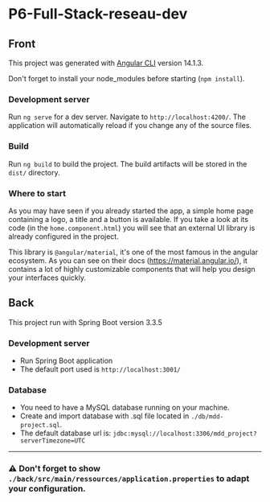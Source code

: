 # P6-Full-Stack-reseau-dev

## Front

This project was generated with [Angular CLI](https://github.com/angular/angular-cli) version 14.1.3.

Don't forget to install your node_modules before starting (`npm install`).

### Development server

Run `ng serve` for a dev server. Navigate to `http://localhost:4200/`. The application will automatically reload if you change any of the source files.

### Build

Run `ng build` to build the project. The build artifacts will be stored in the `dist/` directory.

### Where to start

As you may have seen if you already started the app, a simple home page containing a logo, a title and a button is available. If you take a look at its code (in the `home.component.html`) you will see that an external UI library is already configured in the project.

This library is `@angular/material`, it's one of the most famous in the angular ecosystem. As you can see on their docs (https://material.angular.io/), it contains a lot of highly customizable components that will help you design your interfaces quickly.


## Back

This project run with Spring Boot version 3.3.5

### Development server

- Run Spring Boot application
- The default port used is `http://localhost:3001/`

### Database

- You need to have a MySQL database running on your machine.
- Create and import database with .sql file located in `./db/mdd-project.sql`.
- The default database url is: `jdbc:mysql://localhost:3306/mdd_project?serverTimezone=UTC`

---

### ⚠️ Don't forget to show `./back/src/main/ressources/application.properties` to adapt your configuration.
